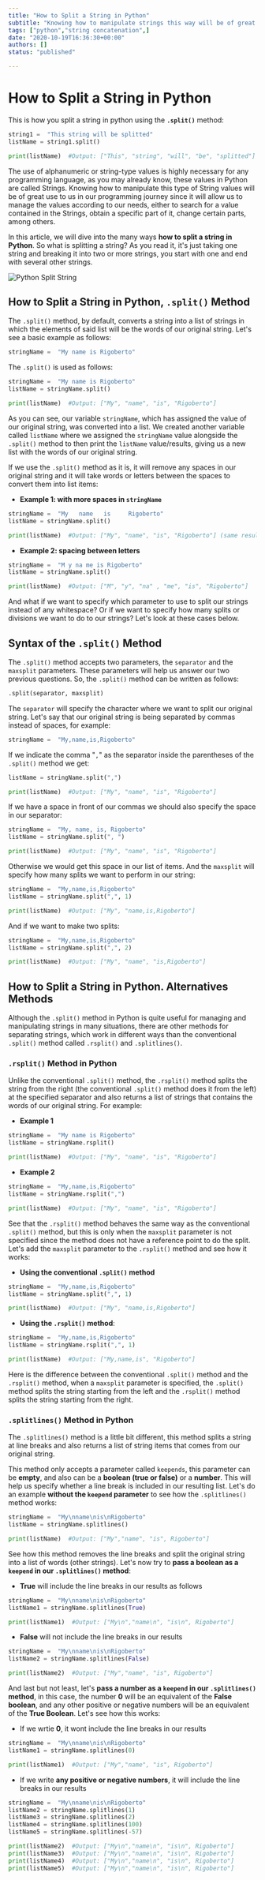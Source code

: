 ```yaml
---
title: "How to Split a String in Python"
subtitle: "Knowing how to manipulate strings this way will be of great use to us in our programming journey. In this article, we will dive into the many ways how to split a string in Python."
tags: ["python","string concatenation",]
date: "2020-10-19T16:36:30+00:00"
authors: []
status: "published"

---
```


# How to Split a String in Python
This is how you split a string in python using the **`.split()`** method:
```py
string1 =  "This string will be splitted"  
listName = string1.split()

print(listName)  #Output: ["This", "string", "will", "be", "splitted"]
```
The use of alphanumeric or string-type values is highly necessary for any programming language, as you may already know, these values in Python are called Strings. Knowing how to manipulate this type of String values will be of great use to us in our programming journey since it will allow us to manage the values according to our needs, either to search for a value contained in the Strings, obtain a specific part of it, change certain parts, among others.

In this article, we will dive into the many ways **how to split a string in Python**. So what is splitting a string? As you read it, it's just taking one string and breaking it into two or more strings, you start with one and end with several other strings.  

![Python Split String](https://806230.smushcdn.com/1739487/wp-content/uploads/2021/02/split-min-768x484.png?lossy=0&strip=1&webp=1)

## How to Split a String in Python, **`.split()`** Method

The `.split()` method, by default, converts a string into a list of strings in which the elements of said list will be the words of our original string. Let's see a basic example as follows:

```py
stringName =  "My name is Rigoberto"
```

The `.split()` is used as follows:

```py
stringName =  "My name is Rigoberto"  
listName = stringName.split()

print(listName)  #Output: ["My", "name", "is", "Rigoberto"]
```

As you can see, our variable `stringName`, which has assigned the value of our original string, was converted into a list. We created another variable called `listName` where we assigned the `stringName` value alongside the `.split()` method to then print the `listName` value/results, giving us a new list with the words of our original string.

If we use the `.split()` method as it is, it will remove any spaces in our original string and it will take words or letters between the spaces to convert them into list items:

 - **Example 1: with more spaces in `stringName`**
```py
stringName =  "My   name   is     Rigoberto"
listName = stringName.split()

print(listName)  #Output: ["My", "name", "is", "Rigoberto"] (same result as before) 
```

 - **Example 2: spacing between letters**

```py
stringName =  "M y na me is Rigoberto"
listName = stringName.split()

print(listName)  #Output: ["M", "y", "na" , "me", "is", "Rigoberto"]
```

And what if we want to specify which parameter to use to split our strings instead of any whitespace? Or if we want to specify how many splits or divisions we want to do to our strings? Let's look at these cases below.

  

## Syntax of the **`.split()`** Method

The `.split()` method accepts two parameters, the `separator` and the `maxsplit` parameters. These parameters will help us answer our two previous questions. So, the `.split()` method can be written as follows:

```py
.split(separator, maxsplit)
```

The `separator` will specify the character where we want to split our original string. Let's say that our original string is being separated by commas instead of spaces, for example:

```py
stringName =  "My,name,is,Rigoberto"
```
  
If we indicate the comma "`,`" as the separator inside the parentheses of the `.split()` method we get:

```py
listName = stringName.split(",")

print(listName)  #Output: ["My", "name", "is", "Rigoberto"]
```
  
If we have a space in front of our commas we should also specify the space in our separator:

```py
stringName =  "My, name, is, Rigoberto"
listName = stringName.split(", ")

print(listName)  #Output: ["My", "name", "is", "Rigoberto"]
```

Otherwise we would get this space in our list of items. And the `maxsplit` will specify how many splits we want to perform in our string:

  

```py
stringName =  "My,name,is,Rigoberto"
listName = stringName.split(",", 1)

print(listName)  #Output: ["My", "name,is,Rigoberto"]
```

And if we want to make two splits:

```py
stringName =  "My,name,is,Rigoberto"
listName = stringName.split(",", 2)

print(listName)  #Output: ["My", "name", "is,Rigoberto"]
```

## How to Split a String in Python. Alternatives Methods

Although the `.split()` method in Python is quite useful for managing and manipulating strings in many situations, there are other methods for separating strings, which work in different ways than the conventional `.split()` method called `.rsplit()` and `.splitlines()`.


### `.rsplit()` Method in Python

Unlike the conventional `.split()` method, the `.rsplit()` method splits the string from the right (the conventional `.split()` method does it from the left) at the specified separator and also returns a list of strings that contains the words of our original string. For example:

 - **Example 1**

```py
stringName =  "My name is Rigoberto"
listName = stringName.rsplit()

print(listName)  #Output: ["My", "name", "is", "Rigoberto"]
```
  
 - **Example 2**
```py
stringName =  "My,name,is,Rigoberto"
listName = stringName.rsplit(",")

print(listName)  #Output: ["My", "name", "is", "Rigoberto"]
```

See that the `.rsplit()` method behaves the same way as the conventional `.split()` method, but this is only when the `maxsplit` parameter is not specified since the method does not have a reference point to do the split. Let's add the `maxsplit` parameter to the `.rsplit()` method and see how it works:

 - **Using the conventional `.split()` method**

```py
stringName =  "My,name,is,Rigoberto"
listName = stringName.split(",", 1)

print(listName)  #Output: ["My", "name,is,Rigoberto"]
```

 - **Using the `.rsplit()` method**:

```py
stringName =  "My,name,is,Rigoberto"
listName = stringName.rsplit(",", 1)

print(listName)  #Output: ["My,name,is", "Rigoberto"]
```

Here is the difference between the conventional `.split()` method and the `.rsplit()` method, when a `maxsplit` parameter is specified, the `.split()` method splits the string starting from the left and the `.rsplit()` method splits the string starting from the right.


### `.splitlines()` Method in Python

  

The `.splitlines()` method is a little bit different, this method splits a string at line breaks and also returns a list of string items that comes from our original string.

  

This method only accepts a parameter called `keepends`, this parameter can be **empty**, and also can be a **boolean (true or false)** or a **number**. This will help us specify whether a line break is included in our resulting list. Let's do an example **without the `keepend` parameter** to see how the `.splitlines()` method works:

```py
stringName =  "My\nname\nis\nRigoberto"
listName = stringName.splitlines()

print(listName)  #Output: ["My","name", "is", Rigoberto"]
```

See how this method removes the line breaks and split the original string into a list of words (other strings). Let's now try to **pass a boolean as a `keepend` in our `.splitlines()` method**:

- **True** will include the line breaks in our results as follows
```py
stringName =  "My\nname\nis\nRigoberto"
listName1 = stringName.splitlines(True)

print(listName1)  #Output: ["My\n","name\n", "is\n", Rigoberto"]
```

- **False** will not include the line breaks in our results
```py
stringName =  "My\nname\nis\nRigoberto"
listName2 = stringName.splitlines(False)

print(listName2)  #Output: ["My","name", "is", Rigoberto"]
```

And last but not least, let's **pass a number as a `keepend` in our `.splitlines()` method**, in this case, the number **0** will be an equivalent of the **False boolean**, and any other positive or negative numbers will be an equivalent of the **True Boolean**. Let's see how this works:
  
- If we wrtie **0**, it wont include the line breaks in our results
```py
stringName =  "My\nname\nis\nRigoberto"
listName1 = stringName.splitlines(0)

print(listName1)  #Output: ["My","name", "is", Rigoberto"]
```

- If we write **any positive or negative numbers**, it will include the line breaks in our results
```py
stringName =  "My\nname\nis\nRigoberto"
listName2 = stringName.splitlines(1)
listName3 = stringName.splitlines(2)
listName4 = stringName.splitlines(100)
listName5 = stringName.splitlines(-57)

print(listName2)  #Output: ["My\n","name\n", "is\n", Rigoberto"]
print(listName3)  #Output: ["My\n","name\n", "is\n", Rigoberto"]
print(listName4)  #Output: ["My\n","name\n", "is\n", Rigoberto"]
print(listName5)  #Output: ["My\n","name\n", "is\n", Rigoberto"]
```
